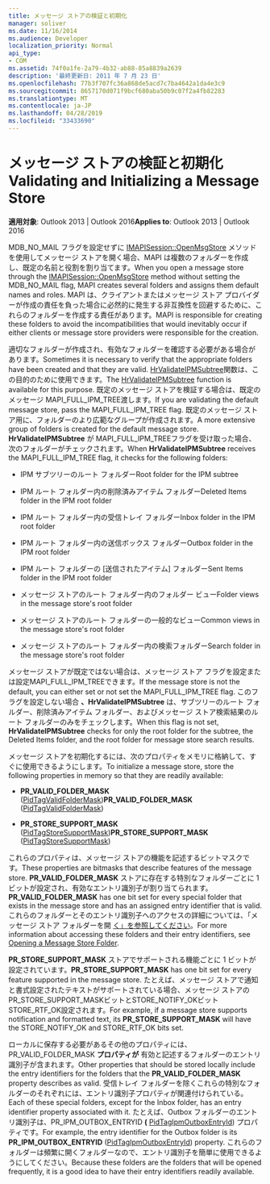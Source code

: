 ```yaml
---
title: メッセージ ストアの検証と初期化
manager: soliver
ms.date: 11/16/2014
ms.audience: Developer
localization_priority: Normal
api_type:
- COM
ms.assetid: 74f0a1fe-2a79-4b32-ab88-85a8839a2639
description: '最終更新日: 2011 年 7 月 23 日'
ms.openlocfilehash: 77b3f707fc36a868de5acd7c7ba4642a1da4e3c9
ms.sourcegitcommit: 8657170d071f9bcf680aba50b9c07f2a4fb82283
ms.translationtype: MT
ms.contentlocale: ja-JP
ms.lasthandoff: 04/28/2019
ms.locfileid: "33433690"
---
```

# <a name="validating-and-initializing-a-message-store"></a><span data-ttu-id="ccd54-103">メッセージ ストアの検証と初期化</span><span class="sxs-lookup"><span data-stu-id="ccd54-103">Validating and Initializing a Message Store</span></span>

  
  
<span data-ttu-id="ccd54-104">**適用対象**: Outlook 2013 | Outlook 2016</span><span class="sxs-lookup"><span data-stu-id="ccd54-104">**Applies to**: Outlook 2013 | Outlook 2016</span></span> 
  
<span data-ttu-id="ccd54-105">MDB_NO_MAIL フラグを設定せずに [IMAPISession::OpenMsgStore](imapisession-openmsgstore.md) メソッドを使用してメッセージ ストアを開く場合、MAPI は複数のフォルダーを作成し、既定の名前と役割を割り当てます。</span><span class="sxs-lookup"><span data-stu-id="ccd54-105">When you open a message store through the [IMAPISession::OpenMsgStore](imapisession-openmsgstore.md) method without setting the MDB_NO_MAIL flag, MAPI creates several folders and assigns them default names and roles.</span></span> <span data-ttu-id="ccd54-106">MAPI は、クライアントまたはメッセージ ストア プロバイダーが作成の責任を負った場合に必然的に発生する非互換性を回避するために、これらのフォルダーを作成する責任があります。</span><span class="sxs-lookup"><span data-stu-id="ccd54-106">MAPI is responsible for creating these folders to avoid the incompatibilities that would inevitably occur if either clients or message store providers were responsible for the creation.</span></span> 
  
<span data-ttu-id="ccd54-107">適切なフォルダーが作成され、有効なフォルダーを確認する必要がある場合があります。</span><span class="sxs-lookup"><span data-stu-id="ccd54-107">Sometimes it is necessary to verify that the appropriate folders have been created and that they are valid.</span></span> <span data-ttu-id="ccd54-108">[HrValidateIPMSubtree](hrvalidateipmsubtree.md)関数は、この目的のために使用できます。</span><span class="sxs-lookup"><span data-stu-id="ccd54-108">The [HrValidateIPMSubtree](hrvalidateipmsubtree.md) function is available for this purpose.</span></span> <span data-ttu-id="ccd54-109">既定のメッセージ ストアを検証する場合は、既定のメッセージ MAPI_FULL_IPM_TREE渡します。</span><span class="sxs-lookup"><span data-stu-id="ccd54-109">If you are validating the default message store, pass the MAPI_FULL_IPM_TREE flag.</span></span> <span data-ttu-id="ccd54-110">既定のメッセージ ストア用に、フォルダーのより広範なグループが作成されます。</span><span class="sxs-lookup"><span data-stu-id="ccd54-110">A more extensive group of folders is created for the default message store.</span></span> <span data-ttu-id="ccd54-111">**HrValidateIPMSubtree** が MAPI_FULL_IPM_TREEフラグを受け取った場合、次のフォルダーがチェックされます。</span><span class="sxs-lookup"><span data-stu-id="ccd54-111">When **HrValidateIPMSubtree** receives the MAPI_FULL_IPM_TREE flag, it checks for the following folders:</span></span> 
  
- <span data-ttu-id="ccd54-112">IPM サブツリーのルート フォルダー</span><span class="sxs-lookup"><span data-stu-id="ccd54-112">Root folder for the IPM subtree</span></span>
    
- <span data-ttu-id="ccd54-113">IPM ルート フォルダー内の削除済みアイテム フォルダー</span><span class="sxs-lookup"><span data-stu-id="ccd54-113">Deleted Items folder in the IPM root folder</span></span>
    
- <span data-ttu-id="ccd54-114">IPM ルート フォルダー内の受信トレイ フォルダー</span><span class="sxs-lookup"><span data-stu-id="ccd54-114">Inbox folder in the IPM root folder</span></span>
    
- <span data-ttu-id="ccd54-115">IPM ルート フォルダー内の送信ボックス フォルダー</span><span class="sxs-lookup"><span data-stu-id="ccd54-115">Outbox folder in the IPM root folder</span></span>
    
- <span data-ttu-id="ccd54-116">IPM ルート フォルダーの [送信されたアイテム] フォルダー</span><span class="sxs-lookup"><span data-stu-id="ccd54-116">Sent Items folder in the IPM root folder</span></span>
    
- <span data-ttu-id="ccd54-117">メッセージ ストアのルート フォルダー内のフォルダー ビュー</span><span class="sxs-lookup"><span data-stu-id="ccd54-117">Folder views in the message store's root folder</span></span>
    
- <span data-ttu-id="ccd54-118">メッセージ ストアのルート フォルダーの一般的なビュー</span><span class="sxs-lookup"><span data-stu-id="ccd54-118">Common views in the message store's root folder</span></span>
    
- <span data-ttu-id="ccd54-119">メッセージ ストアのルート フォルダー内の検索フォルダー</span><span class="sxs-lookup"><span data-stu-id="ccd54-119">Search folder in the message store's root folder</span></span>
    
<span data-ttu-id="ccd54-120">メッセージ ストアが既定ではない場合は、メッセージ ストア フラグを設定または設定MAPI_FULL_IPM_TREEできます。</span><span class="sxs-lookup"><span data-stu-id="ccd54-120">If the message store is not the default, you can either set or not set the MAPI_FULL_IPM_TREE flag.</span></span> <span data-ttu-id="ccd54-121">このフラグを設定しない場合 **、HrValidateIPMSubtree** は、サブツリーのルート フォルダー、削除済みアイテム フォルダー、およびメッセージ ストア検索結果のルート フォルダーのみをチェックします。</span><span class="sxs-lookup"><span data-stu-id="ccd54-121">When this flag is not set, **HrValidateIPMSubtree** checks for only the root folder for the subtree, the Deleted Items folder, and the root folder for message store search results.</span></span> 
  
<span data-ttu-id="ccd54-122">メッセージ ストアを初期化するには、次のプロパティをメモリに格納して、すぐに使用できるようにします。</span><span class="sxs-lookup"><span data-stu-id="ccd54-122">To initialize a message store, store the following properties in memory so that they are readily available:</span></span>
  
- <span data-ttu-id="ccd54-123">**PR_VALID_FOLDER_MASK** ([PidTagValidFolderMask](pidtagvalidfoldermask-canonical-property.md))</span><span class="sxs-lookup"><span data-stu-id="ccd54-123">**PR_VALID_FOLDER_MASK** ([PidTagValidFolderMask](pidtagvalidfoldermask-canonical-property.md))</span></span>
    
- <span data-ttu-id="ccd54-124">**PR_STORE_SUPPORT_MASK** ([PidTagStoreSupportMask](pidtagstoresupportmask-canonical-property.md))</span><span class="sxs-lookup"><span data-stu-id="ccd54-124">**PR_STORE_SUPPORT_MASK** ([PidTagStoreSupportMask](pidtagstoresupportmask-canonical-property.md))</span></span>
    
<span data-ttu-id="ccd54-125">これらのプロパティは、メッセージ ストアの機能を記述するビットマスクです。</span><span class="sxs-lookup"><span data-stu-id="ccd54-125">These properties are bitmasks that describe features of the message store.</span></span> <span data-ttu-id="ccd54-126">**PR_VALID_FOLDER_MASK** ストアに存在する特別なフォルダーごとに 1 ビットが設定され、有効なエントリ識別子が割り当てられます。</span><span class="sxs-lookup"><span data-stu-id="ccd54-126">**PR_VALID_FOLDER_MASK** has one bit set for every special folder that exists in the message store and has an assigned entry identifier that is valid.</span></span> <span data-ttu-id="ccd54-127">これらのフォルダーとそのエントリ識別子へのアクセスの詳細については、「メッセージ ストア フォルダーを開 [く」を参照してください](opening-a-message-store-folder.md)。</span><span class="sxs-lookup"><span data-stu-id="ccd54-127">For more information about accessing these folders and their entry identifiers, see [Opening a Message Store Folder](opening-a-message-store-folder.md).</span></span> 
  
 <span data-ttu-id="ccd54-128">**PR_STORE_SUPPORT_MASK** ストアでサポートされる機能ごとに 1 ビットが設定されています。</span><span class="sxs-lookup"><span data-stu-id="ccd54-128">**PR_STORE_SUPPORT_MASK** has one bit set for every feature supported in the message store.</span></span> <span data-ttu-id="ccd54-129">たとえば、メッセージ ストアで通知と書式設定されたテキストがサポートされている場合、メッセージ ストアのPR_STORE_SUPPORT_MASKビットとSTORE_NOTIFY_OKビットSTORE_RTF_OK設定されます。</span><span class="sxs-lookup"><span data-stu-id="ccd54-129">For example, if a message store supports notification and formatted text, its **PR_STORE_SUPPORT_MASK** will have the STORE_NOTIFY_OK and STORE_RTF_OK bits set.</span></span> 
  
<span data-ttu-id="ccd54-130">ローカルに保存する必要があるその他のプロパティには、PR_VALID_FOLDER_MASK **プロパティが** 有効と記述するフォルダーのエントリ識別子が含まれます。</span><span class="sxs-lookup"><span data-stu-id="ccd54-130">Other properties that should be stored locally include the entry identifiers for the folders that the **PR_VALID_FOLDER_MASK** property describes as valid.</span></span> <span data-ttu-id="ccd54-131">受信トレイ フォルダーを除くこれらの特別なフォルダーのそれぞれには、エントリ識別子プロパティが関連付けられている。</span><span class="sxs-lookup"><span data-stu-id="ccd54-131">Each of these special folders, except for the Inbox folder, has an entry identifier property associated with it.</span></span> <span data-ttu-id="ccd54-132">たとえば、Outbox フォルダーのエントリ識別子は、PR_IPM_OUTBOX_ENTRYID **(** [PidTagIpmOutboxEntryId](pidtagipmoutboxentryid-canonical-property.md)) プロパティです。</span><span class="sxs-lookup"><span data-stu-id="ccd54-132">For example, the entry identifier for the Outbox folder is its **PR_IPM_OUTBOX_ENTRYID** ([PidTagIpmOutboxEntryId](pidtagipmoutboxentryid-canonical-property.md)) property.</span></span> <span data-ttu-id="ccd54-133">これらのフォルダーは頻繁に開くフォルダーなので、エントリ識別子を簡単に使用できるようにしてください。</span><span class="sxs-lookup"><span data-stu-id="ccd54-133">Because these folders are the folders that will be opened frequently, it is a good idea to have their entry identifiers readily available.</span></span>
  

